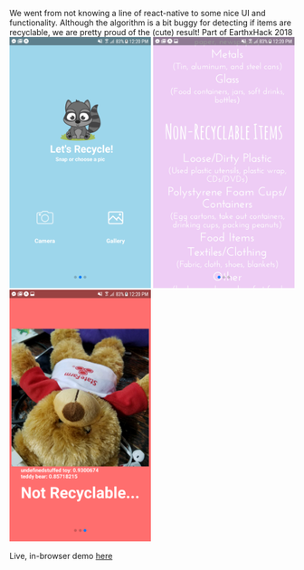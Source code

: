 We went from not knowing a line of react-native to some nice UI and functionality. Although the algorithm is a bit buggy for detecting if items are recyclable, we are pretty proud of the (cute) result! Part of EarthxHack 2018  
<img src="Images/gh_1.png" width="250" height="444.44">
<img src="Images/gh_2.png" width="250" height="444.44">
<img src="Images/gh_3.png" width="250" height="444.44">
  
Live, in-browser demo [here](https://snack.expo.io/Bys9hVqnG)
